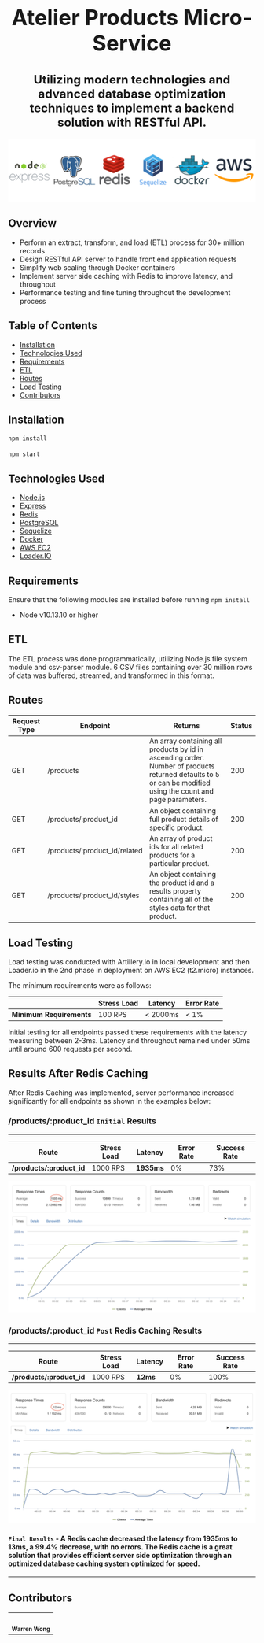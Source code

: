 <h1 align="center" style="font-size: 2.7rem;">Atelier Products Micro-Service</h1>

<h2 align="center" style="font-size: 1.5rem;">Utilizing modern technologies and advanced database optimization techniques to implement a backend solution with RESTful API.</h2>

![readme dependency logos](assets/readme-logos.png 'readme dependency logos')

## Overview

- Perform an extract, transform, and load (ETL) process for 30+ million records
- Design RESTful API server to handle front end application requests
- Simplify web scaling through Docker containers
- Implement server side caching with Redis to improve latency, and throughput
- Performance testing and fine tuning throughout the development process

## Table of Contents

- [Installation](#Installation)
- [Technologies Used](#Technologies-Used)
- [Requirements](#Requirements)
- [ETL](#ETL)
- [Routes](#Routes)
- [Load Testing](#Load-Testing)
- [Contributors](#Contributors)

## Installation

```
npm install

npm start
```

## Technologies Used

- [Node.js](https://nodejs.org/en/)
- [Express](https://expressjs.com/)
- [Redis](https://redis.io/)
- [PostgreSQL](https://www.postgresql.org/)
- [Sequelize](https://sequelize.org/)
- [Docker](https://www.docker.com/)
- [AWS EC2](https://aws.amazon.com/ec2/getting-started/)
- [Loader.IO](https://loader.io/)

## Requirements

Ensure that the following modules are installed before running `npm install`

- Node v10.13.10 or higher

## ETL

The ETL process was done programmatically, utilizing Node.js file system module and csv-parser module. 6 CSV files containing over 30 million rows of data was buffered, streamed, and transformed in this format.

## Routes

| Request Type | Endpoint                      | Returns                                                                                                                                                      | Status |
| ------------ | ----------------------------- | ------------------------------------------------------------------------------------------------------------------------------------------------------------ | ------ |
| GET          | /products                     | An array containing all products by id in ascending order. Number of products returned defaults to 5 or can be modified using the count and page parameters. | 200    |
| GET          | /products/:product_id         | An object containing full product details of specific product.                                                                                               | 200    |
| GET          | /products/:product_id/related | An array of product ids for all related products for a particular product.                                                                                   | 200    |
| GET          | /products/:product_id/styles  | An object containing the product id and a results property containing all of the styles data for that product.                                               | 200    |

## Load Testing

Load testing was conducted with Artillery.io in local development and then Loader.io in the 2nd phase in deployment on AWS EC2 (t2.micro) instances.

The minimum requirements were as follows:

|                          | Stress Load | Latency  | Error Rate |
| ------------------------ | ----------- | -------- | ---------- |
| **Minimum Requirements** | 100 RPS     | < 2000ms | < 1%       |

Initial testing for all endpoints passed these requirements with the latency measuring between 2-3ms. Latency and throughout remained under 50ms until around 600 requests per second.

## Results After Redis Caching

After Redis Caching was implemented, server performance increased significantly for all endpoints as shown in the examples below:

### /products/:product_id `Initial` Results

---

| Route                     | Stress Load | Latency    | Error Rate | Success Rate |
| ------------------------- | ----------- | ---------- | ---------- | ------------ |
| **/products/:product_id** | 1000 RPS    | **1935ms** | 0%         | 73%          |

![Initial product id loader test](assets/product-id-initial.png '/products/:product_id Initial Loader Results')

### /products/:product_id `Post` Redis Caching Results

---

| Route                     | Stress Load | Latency  | Error Rate | Success Rate |
| ------------------------- | ----------- | -------- | ---------- | ------------ |
| **/products/:product_id** | 1000 RPS    | **12ms** | 0%         | 100%         |

![Post Redis product id loader test](assets/product-id-post-redis.png '/products/:product_id Post Redis Loader Results')

#### `Final Results` - A Redis cache decreased the latency from 1935ms to 13ms, a 99.4% decrease, with no errors. The Redis cache is a great solution that provides efficient server side optimization through an optimized database caching system optimized for speed.

---

## Contributors

<table>
  <tr>
    <td align="center"><a href="https://github.com/WarrenWongCodes"><img src="https://avatars.githubusercontent.com/u/8570718?v=3?s=100" width="100px;" alt=""/><br /><sub><b>Warren Wong</b></sub></a><br /></td>
  </tr>
</table>
